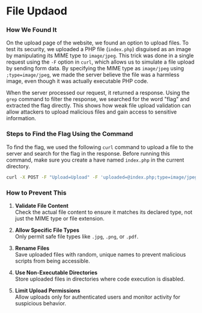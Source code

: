 # File Updaod

### How We Found It

On the upload page of the website, we found an option to upload files. To test its security, we uploaded a PHP file (`index.php`) disguised as an image by manipulating its MIME type to `image/jpeg`. This trick was done in a single request using the `-F` option in `curl`, which allows us to simulate a file upload by sending form data. By specifying the MIME type as `image/jpeg` using `;type=image/jpeg`, we made the server believe the file was a harmless image, even though it was actually executable PHP code.

When the server processed our request, it returned a response. Using the `grep` command to filter the response, we searched for the word "flag" and extracted the flag directly. This shows how weak file upload validation can allow attackers to upload malicious files and gain access to sensitive information.

### Steps to Find the Flag Using the Command

To find the flag, we used the following `curl` command to upload a file to the server and search for the flag in the response. Before running this command, make sure you create a have named `index.php` in the current directory.

```bash
curl -X POST -F "Upload=Upload" -F 'uploaded=@index.php;type=image/jpeg' http://192.168.64.2/?page=upload | grep flag
```

### How to Prevent This

1. **Validate File Content**  
   Check the actual file content to ensure it matches its declared type, not just the MIME type or file extension.

2. **Allow Specific File Types**  
   Only permit safe file types like `.jpg`, `.png`, or `.pdf`.

3. **Rename Files**  
   Save uploaded files with random, unique names to prevent malicious scripts from being accessible.

4. **Use Non-Executable Directories**  
   Store uploaded files in directories where code execution is disabled.

5. **Limit Upload Permissions**  
   Allow uploads only for authenticated users and monitor activity for suspicious behavior.
